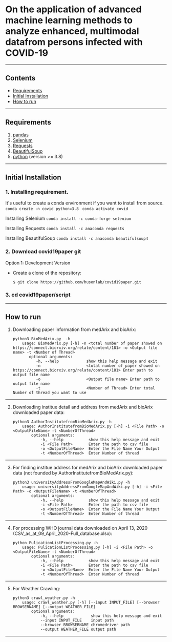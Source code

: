 # On the application of advanced machine learning methods to analyze enhanced, multimodal datafrom persons infected with COVID-19

----
## Contents ##
* [Requirements](#requirements)
* [Initial Installation](#initial-installation)
* [How to run](#how-to-run)

----
## Requirements ##

1. [pandas](https://pandas.pydata.org/)
2. [Selenium](https://selenium-python.readthedocs.io/) 
3. [Requests](https://requests.readthedocs.io/en/master/)
4. [BeautifulSoup](https://www.crummy.com/software/BeautifulSoup/bs4/doc/) 
5. [python](http://www.python.org/) (version >= 3.8)

----
## Initial Installation ##
### 1. Installing requirement. ###

It's useful to create a conda environment if you want to install from source.
    ``conda create -n covid python=3.8 ``
    ``conda activate covid``
 
Installing Selenium
    ``conda install -c conda-forge selenium``

Installing Requests
    ``conda install -c anaconda requests``

Installing BeautifulSoup
    ``conda install -c anaconda beautifulsoup4``


### 2. Download covid19paper git ###
Option 1: Development Version

* Create a clone of the repository: 
    
    ``$ git clone https://github.com/husonlab/covid19paper.git``

### 3. cd covid19paper/script ###

----
## How to run ##
1. Downloading paper information from medArix and bioArix:
    ```
    python3 BioMedArix.py  -h
        usage: BioMedArix.py [-h] -n <total number of paper showed on https://connect.biorxiv.org/relate/content/181> -o <Output file name> -t <Number of Thread>
           optional arguments:
              -h, --help            show this help message and exit
              -n                    <total number of paper showed on https://connect.biorxiv.org/relate/content/181> Enter path to output file name
              -o                    <Output file name> Enter path to output file name
              -t                    <Number of Thread> Enter total Number of thread you want to use
    ```
----
2. Downloading institue detail and address from medArix and bioArix downloaded paper data:
    ```
    python3 AuthorInstitutefromBioMedArix.py -h
        usage: AuthorInstitutefromBioMedArix.py [-h] -i <File Path> -o  <OutputFileName> -t <NumberOfThread>
            optional arguments:
                -h, --help           show this help message and exit
                -i <File Path>       Enter the path to csv file
                -o <OutputFileName>  Enter the File Name Your Output
                -t <NumberOfThread>  Enter Number of thread
    ```
----
3. For finding institue address for medArix and bioArix downloaded paper data (not founded by AuthorInstitutefromBioMedArix.py):
    ```
    python3 universityAddressFromGoogleMapAndWiki.py -h
        usage: universityAddressFromGoogleMapAndWiki.py [-h] -i <File Path> -o <OutputFileName> -t <NumberOfThread>
            optional arguments:
                -h, --help           show this help message and exit
                -i <File Path>       Enter the path to csv file
                -o <OutputFileName>  Enter the File Name Your Output
                -t <NumberOfThread>  Enter Number of thread
    ```
----
4. For processing WHO journal data downloaded on April 13, 2020 (CSV_as_at_09_April_2020-Full_database.xlsx):
    ```
    python PulicationListProcessing.py -h
        usage: PulicationListProcessing.py [-h] -i <File Path> -o <OutputFileName> -t <NumberOfThread>
            optional arguments:
                -h, --help           show this help message and exit
                -i <File Path>       Enter the path to csv file
                -o <OutputFileName>  Enter the File Name Your Output
                -t <NumberOfThread>  Enter Number of thread
    ```

----
5. For Weather Crawling:
    ```
    python3 crawl_weather.py -h
        usage: crawl_weather.py [-h] [--input INPUT_FILE] [--browser BROWSERNAME] [--output WEATHER_FILE]
            optional arguments:
                -h, --help            show this help message and exit
                --input INPUT_FILE    input path
                --browser BROWSERNAME chromedriver path
                --output WEATHER_FILE output path
    ```
----